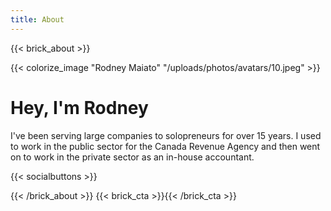 ```yaml
---
title: About
---
```

{{< brick_about >}}

{{< colorize_image "Rodney Maiato" "/uploads/photos/avatars/10.jpeg" >}}

# Hey, I'm Rodney

I've been serving large companies to solopreneurs for over 15 years. I used to work in the public sector for the Canada Revenue Agency and then went on to work in the private sector as an in-house accountant. 

{{< socialbuttons >}}

{{< /brick_about >}}
{{< brick_cta >}}{{< /brick_cta >}}

